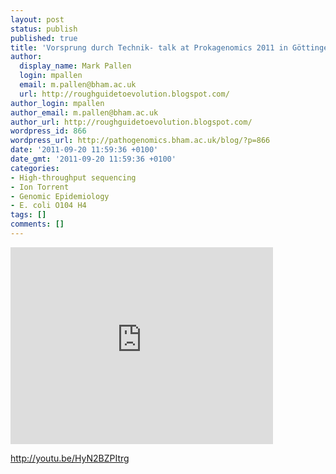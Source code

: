 ```yaml
---
layout: post
status: publish
published: true
title: 'Vorsprung durch Technik- talk at Prokagenomics 2011 in Göttingen, Germany'
author:
  display_name: Mark Pallen
  login: mpallen
  email: m.pallen@bham.ac.uk
  url: http://roughguidetoevolution.blogspot.com/
author_login: mpallen
author_email: m.pallen@bham.ac.uk
author_url: http://roughguidetoevolution.blogspot.com/
wordpress_id: 866
wordpress_url: http://pathogenomics.bham.ac.uk/blog/?p=866
date: '2011-09-20 11:59:36 +0100'
date_gmt: '2011-09-20 11:59:36 +0100'
categories:
- High-throughput sequencing
- Ion Torrent
- Genomic Epidemiology
- E. coli O104 H4
tags: []
comments: []
---
```

<p><iframe src="http://www.youtube.com/embed/HyN2BZPItrg" frameborder="0" width="420" height="315"></iframe></p>
<p><a href="http://youtu.be/HyN2BZPItrg" target="_blank">http://youtu.be/HyN2BZPItrg</a></p>
